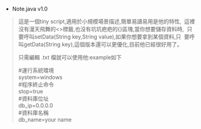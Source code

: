 
* Note.java v1.0 
> 這是一個tiny script,適用於小規模場景描述,簡單易讀易用是他的特性,
  這裡沒有漫天飛舞的<>標籤,也沒有坑坑疤疤的{}區塊,當你想要儲存資料時,
  只要呼叫setData(String key,String value),如果你想要拿到某個資料,只
  要呼叫getData(String key),這個版本還可以更優化,目前他已經很好用了。  
>
> 只需編輯 .txt 檔就可以使用他:example如下  
>  
>#運行系統環境  
system=windows  
#程序終止命令  
stop=true  
#資料庫位址  
db_ip=0.0.0.0  
#資料庫名稱  
db_name=your name  

